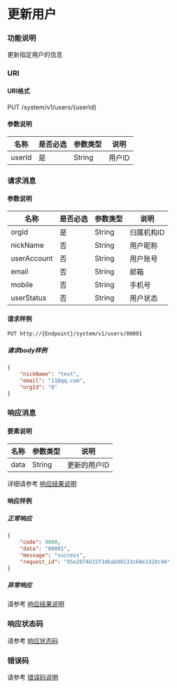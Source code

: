 # 更新用户

### 功能说明
更新指定用户的信息

### URI
#### URI格式  
PUT /system/v1/users/{userId}  
#### 参数说明  
| 名称 | 是否必选 | 参数类型 | 说明 |
| --- | --- | --- | --- |
| userId | 是 | String | 用户ID |

### 请求消息
#### 参数说明  
| 名称 | 是否必选 | 参数类型 | 说明 |
| --- | --- | --- | --- |
| orgId | 是 | String | 归属机构ID |
| nickName | 否 | String | 用户昵称 |
| userAccount | 否 | String | 用户账号 |
| email | 否 | String | 邮箱 |
| mobile | 否 | String | 手机号 |
| userStatus| 否 | String | 用户状态 |

#### 请求样例  
```
PUT http://{Endpoint}/system/v1/users/00001
```
##### 请求body样例
```json
{
	"nickName": "test",
	"email": "11@qq.com",
	"orgId": "0"
}
```

### 响应消息
#### 要素说明
| 名称 | 参数类型 | 说明 |
| --- | --- | --- |
| data | String | 更新的用户ID |

详细请参考 [响应结果说明](../../../common/response/result.md#要素说明)  

#### 响应样例
##### 正常响应
```json
{
	"code": 9000,
	"data": "00001",
	"message": "success",
	"request_id": "95e2074b15f34bab90133c68e1d28c46"
}
```
##### 异常响应
请参考 [响应结果说明](../../../common/response/result.md#异常响应样例)

### 响应状态码
请参考 [响应状态码](../../../common/response/status.md)

### 错误码
请参考 [错误码说明](../../../common/errorCode/README.md)